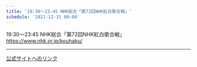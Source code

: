 ```yaml
---
title: '19:30～23:45 NHK総合「第72回NHK紅白歌合戦」'
schedule: '2021-12-31 00:00'
---
```


19:30～23:45 NHK総合「第72回NHK紅白歌合戦」
https://www.nhk.or.jp/kouhaku/

---
[公式サイトへのリンク]('https://www.nogizaka46.com/schedule/2021/12/064184.php?member=&category=&monthly=')